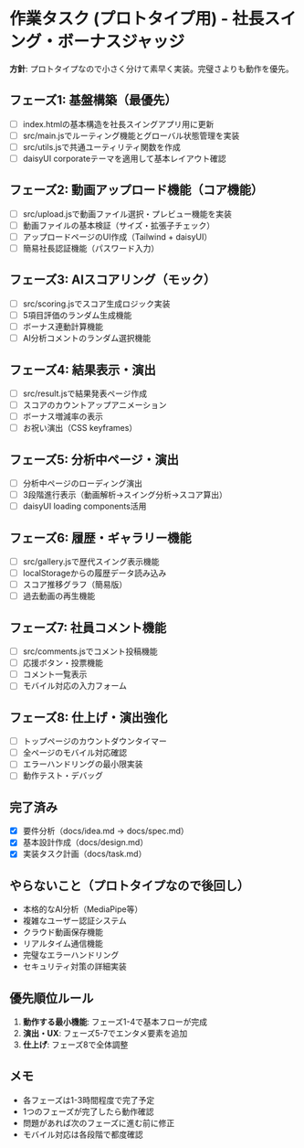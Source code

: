 # 作業タスク (プロトタイプ用) - 社長スイング・ボーナスジャッジ

**方針**: プロトタイプなので小さく分けて素早く実装。完璧さよりも動作を優先。

## フェーズ1: 基盤構築（最優先）
- [ ] index.htmlの基本構造を社長スイングアプリ用に更新
- [ ] src/main.jsでルーティング機能とグローバル状態管理を実装
- [ ] src/utils.jsで共通ユーティリティ関数を作成
- [ ] daisyUI corporateテーマを適用して基本レイアウト確認

## フェーズ2: 動画アップロード機能（コア機能）
- [ ] src/upload.jsで動画ファイル選択・プレビュー機能を実装
- [ ] 動画ファイルの基本検証（サイズ・拡張子チェック）
- [ ] アップロードページのUI作成（Tailwind + daisyUI）
- [ ] 簡易社長認証機能（パスワード入力）

## フェーズ3: AIスコアリング（モック）
- [ ] src/scoring.jsでスコア生成ロジック実装
- [ ] 5項目評価のランダム生成機能
- [ ] ボーナス連動計算機能
- [ ] AI分析コメントのランダム選択機能

## フェーズ4: 結果表示・演出
- [ ] src/result.jsで結果発表ページ作成
- [ ] スコアのカウントアップアニメーション
- [ ] ボーナス増減率の表示
- [ ] お祝い演出（CSS keyframes）

## フェーズ5: 分析中ページ・演出
- [ ] 分析中ページのローディング演出
- [ ] 3段階進行表示（動画解析→スイング分析→スコア算出）
- [ ] daisyUI loading components活用

## フェーズ6: 履歴・ギャラリー機能
- [ ] src/gallery.jsで歴代スイング表示機能
- [ ] localStorageからの履歴データ読み込み
- [ ] スコア推移グラフ（簡易版）
- [ ] 過去動画の再生機能

## フェーズ7: 社員コメント機能
- [ ] src/comments.jsでコメント投稿機能
- [ ] 応援ボタン・投票機能
- [ ] コメント一覧表示
- [ ] モバイル対応の入力フォーム

## フェーズ8: 仕上げ・演出強化
- [ ] トップページのカウントダウンタイマー
- [ ] 全ページのモバイル対応確認
- [ ] エラーハンドリングの最小限実装
- [ ] 動作テスト・デバッグ

## 完了済み
- [x] 要件分析（docs/idea.md → docs/spec.md）
- [x] 基本設計作成（docs/design.md）
- [x] 実装タスク計画（docs/task.md）

## やらないこと（プロトタイプなので後回し）
- 本格的なAI分析（MediaPipe等）
- 複雑なユーザー認証システム
- クラウド動画保存機能
- リアルタイム通信機能
- 完璧なエラーハンドリング
- セキュリティ対策の詳細実装

## 優先順位ルール
1. **動作する最小機能**: フェーズ1-4で基本フローが完成
2. **演出・UX**: フェーズ5-7でエンタメ要素を追加
3. **仕上げ**: フェーズ8で全体調整

## メモ
- 各フェーズは1-3時間程度で完了予定
- 1つのフェーズが完了したら動作確認
- 問題があれば次のフェーズに進む前に修正
- モバイル対応は各段階で都度確認